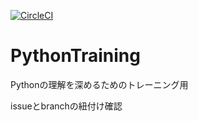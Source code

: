 [![CircleCI](https://circleci.com/gh/a1008u/PythonTraining/tree/master.svg?style=svg)](https://circleci.com/gh/a1008u/PythonTraining/tree/master)

# PythonTraining
Pythonの理解を深めるためのトレーニング用

issueとbranchの紐付け確認
